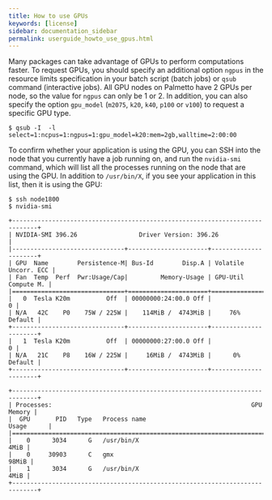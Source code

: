 ```yaml
---
title: How to use GPUs
keywords: [license]
sidebar: documentation_sidebar
permalink: userguide_howto_use_gpus.html
---
```


Many packages can take advantage of GPUs to perform computations faster.
To request GPUs, you should specify an additional option `ngpus`
in the resource limits specification in your batch script (batch jobs)
or `qsub` command (interactive jobs).
All GPU nodes on Palmetto have 2 GPUs per node,
so the value for `ngpus` can only be 1 or 2.
In addition, you can also specify
the option `gpu_model` (`m2075`, `k20`, `k40`, `p100` or `v100`)
to request a specific GPU type.

~~~
$ qsub -I  -l select=1:ncpus=1:ngpus=1:gpu_model=k20:mem=2gb,walltime=2:00:00
~~~

To confirm whether your application is using the GPU,
you can SSH into the node that you currently have a job running on,
and run the `nvidia-smi` command, which will list all the processes
running on the node that are using the GPU.
In addition to `/usr/bin/X`, if you see your application in this list,
then it is using the GPU:

~~~
$ ssh node1800
$ nvidia-smi

+-----------------------------------------------------------------------------+
| NVIDIA-SMI 396.26                 Driver Version: 396.26                    |
|-------------------------------+----------------------+----------------------+
| GPU  Name        Persistence-M| Bus-Id        Disp.A | Volatile Uncorr. ECC |
| Fan  Temp  Perf  Pwr:Usage/Cap|         Memory-Usage | GPU-Util  Compute M. |
|===============================+======================+======================|
|   0  Tesla K20m          Off  | 00000000:24:00.0 Off |                    0 |
| N/A   42C    P0    75W / 225W |    114MiB /  4743MiB |     76%      Default |
+-------------------------------+----------------------+----------------------+
|   1  Tesla K20m          Off  | 00000000:27:00.0 Off |                    0 |
| N/A   21C    P8    16W / 225W |     16MiB /  4743MiB |      0%      Default |
+-------------------------------+----------------------+----------------------+

+-----------------------------------------------------------------------------+
| Processes:                                                       GPU Memory |
|  GPU       PID   Type   Process name                             Usage      |
|=============================================================================|
|    0      3034      G   /usr/bin/X                                     4MiB |
|    0     30903      C   gmx                                           98MiB |
|    1      3034      G   /usr/bin/X                                     4MiB |
+-----------------------------------------------------------------------------+
~~~

